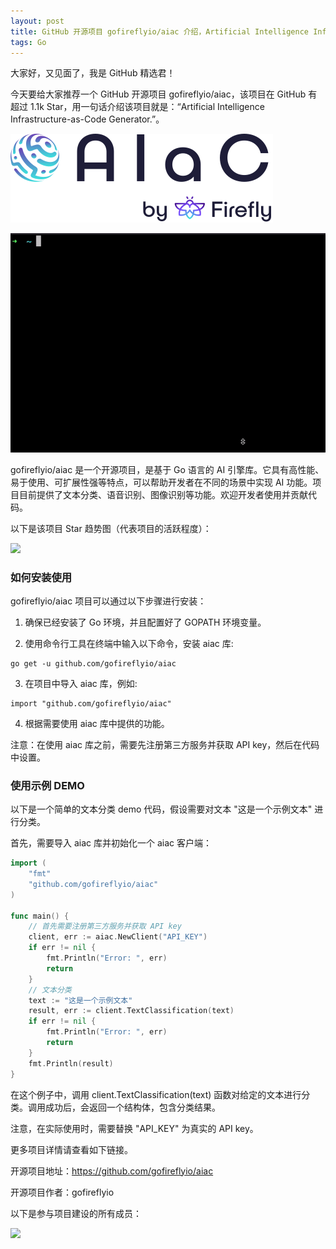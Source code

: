 ```yaml
---
layout: post
title: GitHub 开源项目 gofireflyio/aiac 介绍，Artificial Intelligence Infrastructure-as-Code Generator.
tags: Go
---
```


大家好，又见面了，我是 GitHub 精选君！

今天要给大家推荐一个 GitHub 开源项目 gofireflyio/aiac，该项目在 GitHub 有超过 1.1k Star，用一句话介绍该项目就是：“Artificial Intelligence Infrastructure-as-Code Generator.”。

![AIAC](https://raw.githubusercontent.com/gofireflyio/aiac/master/logo-header.svg#gh-light-mode-only)

![](https://raw.githubusercontent.com/gofireflyio/aiac/master/demo.gif)

gofireflyio/aiac 是一个开源项目，是基于 Go 语言的 AI 引擎库。它具有高性能、易于使用、可扩展性强等特点，可以帮助开发者在不同的场景中实现 AI 功能。项目目前提供了文本分类、语音识别、图像识别等功能。欢迎开发者使用并贡献代码。


以下是该项目 Star 趋势图（代表项目的活跃程度）：

![](https://api.star-history.com/svg?repos=gofireflyio/aiac&type=Timeline)

### 如何安装使用

gofireflyio/aiac 项目可以通过以下步骤进行安装：

1. 确保已经安装了 Go 环境，并且配置好了 GOPATH 环境变量。

2. 使用命令行工具在终端中输入以下命令，安装 aiac 库:
```
go get -u github.com/gofireflyio/aiac
```

3. 在项目中导入 aiac 库，例如:
```
import "github.com/gofireflyio/aiac"
```

4. 根据需要使用 aiac 库中提供的功能。

注意：在使用 aiac 库之前，需要先注册第三方服务并获取 API key，然后在代码中设置。


### 使用示例 DEMO

以下是一个简单的文本分类 demo 代码，假设需要对文本 "这是一个示例文本" 进行分类。

首先，需要导入 aiac 库并初始化一个 aiac 客户端：
```go
import (
	"fmt"
	"github.com/gofireflyio/aiac"
)

func main() {
	// 首先需要注册第三方服务并获取 API key
	client, err := aiac.NewClient("API_KEY")
	if err != nil {
		fmt.Println("Error: ", err)
		return
	}
	// 文本分类
	text := "这是一个示例文本"
	result, err := client.TextClassification(text)
	if err != nil {
		fmt.Println("Error: ", err)
		return
	}
	fmt.Println(result)
}
```

在这个例子中，调用 client.TextClassification(text) 函数对给定的文本进行分类。调用成功后，会返回一个结构体，包含分类结果。

注意，在实际使用时，需要替换 "API_KEY" 为真实的 API key。


更多项目详情请查看如下链接。

开源项目地址：https://github.com/gofireflyio/aiac 

开源项目作者：gofireflyio

以下是参与项目建设的所有成员：

![](https://contrib.rocks/image?repo=gofireflyio/aiac)

